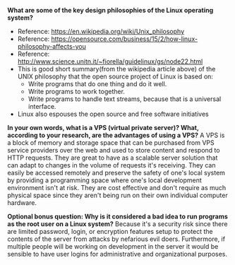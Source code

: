**What are some of the key design philosophies of the Linux operating system?**
- Reference: https://en.wikipedia.org/wiki/Unix_philosophy
- Reference: https://opensource.com/business/15/2/how-linux-philosophy-affects-you
- Reference: http://www.science.unitn.it/~fiorella/guidelinux/gs/node22.html
- This is good short summary(from the wikipedia article above) of the UNIX philosophy that the open source project of Linux is based on:
  - Write programs that do one thing and do it well.
  - Write programs to work together.
  - Write programs to handle text streams, because that is a universal interface.
- Linux also espouses the open source and free software initiatives

**In your own words, what is a VPS (virtual private server)? What, according to your research, are the advantages of using a VPS?**
A VPS is a block of memory and storage space that can be purchased from VPS service providers over the web and used to store content and respond to HTTP requests.  They are great to have as a scalable server solution that can adapt to changes in the volume of requests it's receiving.  They can easily be accessed remotely and preserve the safety of one's local system by providing a programming space where one's local development environment isn't at risk.  They are cost effective and don't require as much physical space since they aren't being run on their own individual computer hardware.

**Optional bonus question: Why is it considered a bad idea to run programs as the root user on a Linux system?**
Because it's a security risk since there are limited password, login, or encryption features setup to protect the contents of the server from attacks by nefarious evil doers.  Furthermore, if multiple people will be working on development in the server it would be sensible to have user logins for administrative and organizational purposes.
